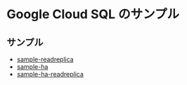 # Google Cloud SQL のサンプル

## サンプル

+ [sample-readreplica](sample-readreplica/README.md)
+ [sample-ha](./sample-ha/README.md)
+ [sample-ha-readreplica](./sample-ha-readreplica/README.md)
